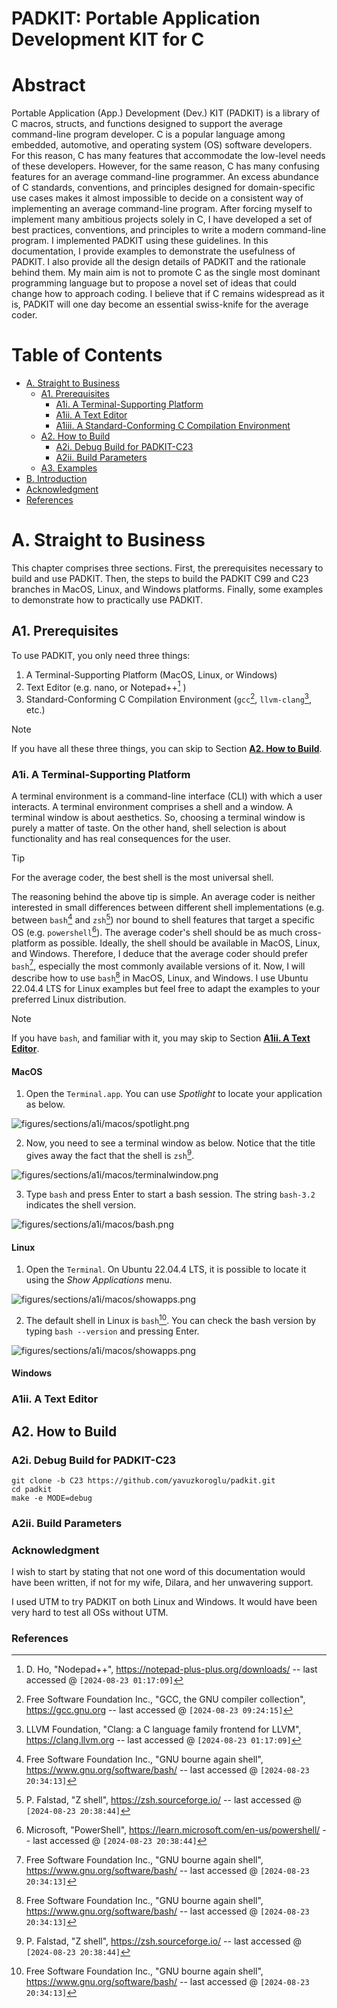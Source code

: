 # PADKIT: Portable Application Development KIT for C 

# Abstract

Portable Application (App.) Development (Dev.) KIT (PADKIT) is a library of C macros, structs, and functions designed to support the average command-line program developer. C is a popular language among embedded, automotive, and operating system (OS) software developers. For this reason, C has many features that accommodate the low-level needs of these developers. However, for the same reason, C has many confusing features for an average command-line programmer. An excess abundance of C standards, conventions, and principles designed for domain-specific use cases makes it almost impossible to decide on a consistent way of implementing an average command-line program. After forcing myself to implement many ambitious projects solely in C, I have developed a set of best practices, conventions, and principles to write a modern command-line program. I implemented PADKIT using these guidelines. In this documentation, I provide examples to demonstrate the usefulness of PADKIT. I also provide all the design details of PADKIT and the rationale behind them. My main aim is not to promote C as the single most dominant programming language but to propose a novel set of ideas that could change how to approach coding. I believe that if C remains widespread as it is, PADKIT will one day become an essential swiss-knife for the average coder. 

# Table of Contents

- [A. Straight to Business](#a-straight-to-business)
    - [A1. Prerequisites](#a1-prerequisites)
        - [A1i. A Terminal-Supporting Platform](#a1i-a-terminal-supporting-platform)
        - [A1ii. A Text Editor](#a1ii-a-text-editor)
        - [A1iii. A Standard-Conforming C Compilation Environment](#a1iii-a-standard-conforming-c-compilation-environment)
    - [A2. How to Build](#a2-how-to-build)
        - [A2i. Debug Build for PADKIT-C23](#a2i-debug-build-for-padkit-c23)
        - [A2ii. Build Parameters](#a2ii-build-parameters)
    - [A3. Examples](#a3-examples)
- [B. Introduction](#b-introduction)
- [Acknowledgment](#acknowledgment) 
- [References](#references)

# A. Straight to Business

This chapter comprises three sections. First, the prerequisites necessary to build and use PADKIT. Then, the steps to build the PADKIT C99 and C23 branches in MacOS, Linux, and Windows platforms. Finally, some examples to demonstrate how to practically use PADKIT.

## A1. Prerequisites

To use PADKIT, you only need three things:

1. A Terminal-Supporting Platform (MacOS, Linux, or Windows)
2. Text Editor (e.g. nano, or Notepad++[^1] )
3. Standard-Conforming C Compilation Environment (`gcc`[^2], `llvm-clang`[^3], etc.)

> [!NOTE]
> If you have all these three things, you can skip to Section **[A2. How to Build](#a2-how-to-build)**.

### A1i. A Terminal-Supporting Platform

A terminal environment is a command-line interface (CLI) with which a user interacts. A terminal environment comprises a shell and a window. A terminal window is about aesthetics. So, choosing a terminal window is purely a matter of taste. On the other hand, shell selection is about functionality and has real consequences for the user.

> [!TIP]
> For the average coder, the best shell is the most universal shell.

The reasoning behind the above tip is simple. An average coder is neither interested in small differences between different shell implementations (e.g. between `bash`[^4] and `zsh`[^5]) nor bound to shell features that target a specific OS (e.g. `powershell`[^6]). The average coder's shell should be as much cross-platform as possible. Ideally, the shell should be available in MacOS, Linux, and Windows. Therefore, I deduce that the average coder should prefer `bash`[^4], especially the most commonly available versions of it. Now, I will describe how to use `bash`[^4] in MacOS, Linux, and Windows. I use Ubuntu 22.04.4 LTS for Linux examples but feel free to adapt the examples to your preferred Linux distribution.

> [!NOTE]
> If you have `bash`, and familiar with it, you may skip to Section **[A1ii. A Text Editor](#a1ii-a-text-editor)**.

#### MacOS

1. Open the `Terminal.app`. You can use *Spotlight* to locate your application as below.

![figures/sections/a1i/macos/spotlight.png](figures/sections/a1i/macos/spotlight.png)

2. Now, you need to see a terminal window as below. Notice that the title gives away the fact that the shell is `zsh`[^5].

![figures/sections/a1i/macos/terminalwindow.png](figures/sections/a1i/macos/terminalwindow.png)

3. Type `bash` and press Enter to start a bash session. The string `bash-3.2` indicates the shell version.

![figures/sections/a1i/macos/bash.png](figures/sections/a1i/macos/bash.png)

#### Linux

1. Open the `Terminal`. On Ubuntu 22.04.4 LTS, it is possible to locate it using the *Show Applications* menu.

![figures/sections/a1i/macos/showapps.png](figures/sections/a1i/linux/showapps.png)

2. The default shell in Linux is `bash`[^4]. You can check the bash version by typing `bash --version` and pressing Enter.

![figures/sections/a1i/macos/showapps.png](figures/sections/a1i/linux/bash.png)

#### Windows

### A1ii. A Text Editor

## A2. How to Build 

### A2i. Debug Build for PADKIT-C23

```
git clone -b C23 https://github.com/yavuzkoroglu/padkit.git 
cd padkit
make -e MODE=debug
```

### A2ii. Build Parameters

### Acknowledgment

I wish to start by stating that not one word of this documentation would have been written, if not for my wife, Dilara, and her unwavering support.

I used UTM to try PADKIT on both Linux and Windows. It would have been very hard to test all OSs without UTM.

### References

[^1]: D. Ho, "Nodepad++", https://notepad-plus-plus.org/downloads/ -- last accessed @ `[2024-08-23 01:17:09]`
[^2]: Free Software Foundation Inc., "GCC, the GNU compiler collection", https://gcc.gnu.org -- last accessed @ `[2024-08-23 09:24:15]`
[^3]: LLVM Foundation, "Clang: a C language family frontend for LLVM", https://clang.llvm.org -- last accessed @ `[2024-08-23 01:17:09]`
[^4]: Free Software Foundation Inc., "GNU bourne again shell", https://www.gnu.org/software/bash/ -- last accessed @ `[2024-08-23 20:34:13]`
[^5]: P. Falstad, "Z shell", https://zsh.sourceforge.io/ -- last accessed @ `[2024-08-23 20:38:44]`
[^6]: Microsoft, "PowerShell", https://learn.microsoft.com/en-us/powershell/ -- last accessed @ `[2024-08-23 20:38:44]`
